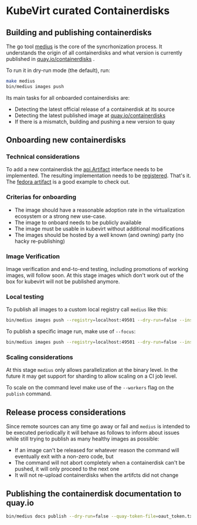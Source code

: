 # KubeVirt curated Containerdisks

## Building and publishing containerdisks

The go tool [medius](cmd/medius) is the core of the syncrhonization process. It
understands the origin of all containerdisks and what version is currently
published in [quay.io/containerdisks](https://quay.io/containerdisks)
.

To run it in dry-run mode (the default), run:

```bash
make medius
bin/medius images push
```

Its main tasks for all onboarded containerdisks are:

* Detecting the latest official release of a containerdisk at its source
* Detecting the latest published image
  at [quay.io/containerdisks](https://quay.io/repository/containerdisks)
* If there is a mismatch, building and pushing a new version to quay

## Onboarding new containerdisks

### Technical considerations

To add a new containerdisk the [api.Artifact](pkg/api/artifact.go)
interface needs to be implemented. The resulting implementation needs to
be [registered](cmd/medius/common/registry.go). That's it.
The [fedora artifact](artifacts/fedora/fedora.go) is a good example to check out.

### Criterias for onboarding

* The image should have a reasonable adoption rate in the virtualization
  ecosystem or a strong new use-case.
* The image to onboard needs to be publicly available
* The image must be usable in kubevirt without additional modifications
* The images should be hosted by a well known (and owning) party (no hacky
  re-publishing)

### Image Verification

Image verification and end-to-end testing, including promotions of working
images, will follow soon. At this stage images which don't work out of the box
for kubevirt will not be published anymore.

### Local testing

To publish all images to a custom local registry call `medius` like this:

```bash
bin/medius images push --registry=localhost:49501 --dry-run=false --insecure-skip-tls --workers=3
```

To publish a specific image run, make use of `--focus`:

```bash
bin/medius images push --registry=localhost:49501 --dry-run=false --insecure-skip-tls --focus=fedore:35
```

### Scaling considerations

At this stage `medius` only allows parallelization at the binary level. In the
future it may get support for sharding to allow scaling on a CI job level.

To scale on the command level make use of the `--workers` flag on the `publish`
command.

## Release process considerations

Since remote sources can any time go away or fail and `medius` is intended to be
executed periodically it will behave as follows to inform about issues while
still trying to publish as many healthy images as possible:

* If an image can't be released for whatever reason the command will eventually
  exit with a non-zero code, but
* The command will not abort completely when a containerdisk can't be pushed, it
  will only proceed to the next one
* It will not re-upload containerdisks when the artifcts did not change

## Publishing the containerdisk documentation to quay.io

```bash
bin/medius docs publish --dry-run=false --quay-token-file=oaut_token.txt
```
